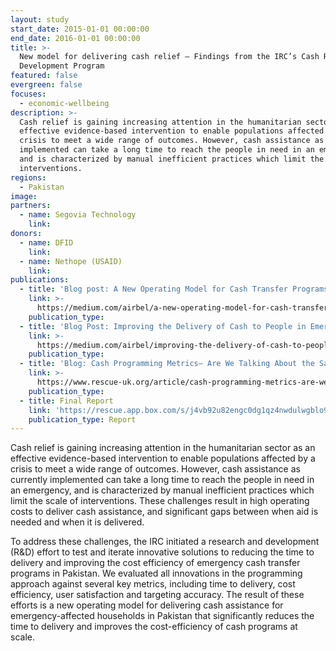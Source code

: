 ```yaml
---
layout: study
start_date: 2015-01-01 00:00:00
end_date: 2016-01-01 00:00:00
title: >-
  New model for delivering cash relief – Findings from the IRC’s Cash Research &
  Development Program
featured: false
evergreen: false
focuses:
  - economic-wellbeing
description: >-
  Cash relief is gaining increasing attention in the humanitarian sector as an
  effective evidence-based intervention to enable populations affected by a
  crisis to meet a wide range of outcomes. However, cash assistance as currently
  implemented can take a long time to reach the people in need in an emergency,
  and is characterized by manual inefficient practices which limit the scale of
  interventions.
regions:
  - Pakistan
image:
partners:
  - name: Segovia Technology
    link:
donors:
  - name: DFID
    link:
  - name: Nethope (USAID)
    link:
publications:
  - title: 'Blog post: A New Operating Model for Cash Transfer Programs'
    link: >-
      https://medium.com/airbel/a-new-operating-model-for-cash-transfer-programs-ad0e93046f56
    publication_type:
  - title: 'Blog Post: Improving the Delivery of Cash to People in Emergencies'
    link: >-
      https://medium.com/airbel/improving-the-delivery-of-cash-to-people-in-emergencies-2ac34f14e88a
    publication_type:
  - title: 'Blog: Cash Programming Metrics— Are We Talking About the Same Thing?'
    link: >-
      https://www.rescue-uk.org/article/cash-programming-metrics-are-we-talking-about-same-thing
    publication_type:
  - title: Final Report
    link: 'https://rescue.app.box.com/s/j4vb92u82engc0dg1qz4nwdulwgblo9p'
    publication_type: Report
---
```


Cash relief is gaining increasing attention in the humanitarian sector as an effective evidence-based intervention to enable populations affected by a crisis to meet a wide range of outcomes. However, cash assistance as currently implemented can take a long time to reach the people in need in an emergency, and is characterized by manual inefficient practices which limit the scale of interventions. These challenges result in high operating costs to deliver cash assistance, and significant gaps between when aid is needed and when it is delivered.

To address these challenges, the IRC initiated a research and development (R&D) effort to test and iterate innovative solutions to reducing the time to delivery and improving the cost efficiency of emergency cash transfer programs in Pakistan. We evaluated all innovations in the programming approach against several key metrics, including time to delivery, cost efficiency, user satisfaction and targeting accuracy. The result of these efforts is a new operating model for delivering cash assistance for emergency-affected households in Pakistan that significantly reduces the time to delivery and improves the cost-efficiency of cash programs at scale.&nbsp;
